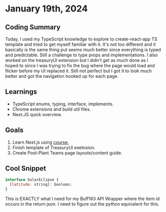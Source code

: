 # January 19th, 2024

## Coding Summary

Today, I used my TypeScript knowledge to explore to create-react-app TS template and tried to get myself familiar with it. It's not too different and it basically is the same thing put seems much better since everything is typed and predictable. Still a challenge to type props and implementations. I also worked on the treasuryUI extension but I didn't get as much done as I hoped to since I was trying to fix the bug where the page would load and flicker before my UI replaced it. Still not perfect but I got it to look much better and got the navigation hooked up for each page.

## Learnings

- TypeScript enums, typing, interface, implements.
- Chrome extensions and build util files.
- Next.JS quick overview.

## Goals

1. Learn Next.js using [course.](https://nextjs.org/learn/dashboard-app)
1. Finish template of TreasuryUI exetnsion.
1. Create Post-Plant Teams page layouts/content guide.

## Cool Snippet

```javascript
interface SolarEclipse {
  [latitude: string]: boolean;
}
```

This is EXACTLY what I need for my Buff163 API Wrapper where the item id occurs in the return json. I need to figure out the python equivalent for this.
